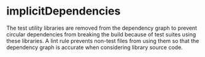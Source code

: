 # implicitDependencies

The test utility libraries are removed from the dependency graph to prevent circular dependencies from breaking the build because of test suites using these libraries. A lint rule prevents non-test files from using them so that the dependency graph is accurate when considering library source code.
